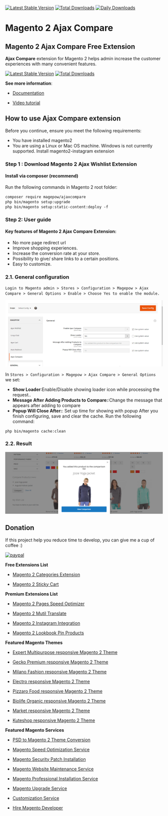[![Latest Stable Version](https://poser.pugx.org/magepow/ajaxcompare/v/stable)](https://packagist.org/packages/magepow/ajaxcompare)
[![Total Downloads](https://poser.pugx.org/magepow/ajaxcompare/downloads)](https://packagist.org/packages/magepow/ajaxcompare)
[![Daily Downloads](https://poser.pugx.org/magepow/ajaxcompare/d/daily)](https://packagist.org/packages/magepow/ajaxcompare)
# Magento 2 Ajax Compare

## Magento 2 Ajax Compare Free Extension

**Ajax Compare** extension for Magento 2 helps admin increase the customer experiences with many convenient features.

[![Latest Stable Version](https://poser.pugx.org/magepow/ajaxcompare/v/stable)](https://packagist.org/packages/magepow/ajaxcompare)
[![Total Downloads](https://poser.pugx.org/magepow/ajaxcompare/downloads)](https://packagist.org/packages/magepow/ajaxcompare)

**See more information**:

- [Documentation](https://docs.alothemes.com/m2/extension/ajaxcompare/)

- [Video tutorial](https://www.youtube.com/watch?v=gTemvUzrOJg&t=57s)

## How to use Ajax Compare extension
Before you continue, ensure you meet the following requirements:

  * You have installed magento2
  * You are using a Linux or Mac OS machine. Windows is not currently supported.
  Install magento2-instagram extension

### Step 1 : Download Magento 2 Ajax Wishlist Extension

 #### Install via composer (recommend)
Run the following commands in Magento 2 root folder:
```
composer require magepow/ajaxcompare
php bin/magento setup:upgrade
php bin/magento setup:static-content:deploy -f
```

### Step 2: User guide
  #### Key features of Magento 2 Ajax Compare Extension:
  * No more page redirect url
  * Improve shopping experiences.
  * Increase the conversion rate at your store.
  * Possibility to give/ share links to a certain positions.
  * Easy to customize.
  
  ### 2.1. General configuration

  `Login to Magento admin > Stores > Configuration > Magepow > Ajax Compare > General Options > Enable > Choose Yes to enable the module.`
  
  ![Image of Magento admin config](https://github.com/magepow/magento-2-ajax-compare/blob/master/media/config_ajaxcompare.png)
  
   In `Stores > Configuration > Magepow > Ajax Compare > General Options` we set: 
   * **Show Loader**:Enable/Disable showing loader icon while processing the request..
   * **Message After Adding Products to Compare:**:Change the message that appears after adding to compare
   * **Popup Will Close After:**: Set up time for showing with popup
   After you finish configuring, save and clear the cache.
   Run the following command:
   
   ```
   php bin/magento cache:clean
   ```
  ### 2.2. Result
   
   ![Image of magento store front](https://github.com/magepow/magento-2-ajax-compare/blob/master/media/result_compare.png)

 ## Donation

If this project help you reduce time to develop, you can give me a cup of coffee :) 

[![paypal](https://www.paypalobjects.com/en_US/i/btn/btn_donateCC_LG.gif)](https://www.paypal.com/paypalme/alopay)

      
**Free Extensions List**

* [Magento 2 Categories Extension](https://magepow.com/magento-categories-extension.html)

* [Magento 2 Sticky Cart](https://magepow.com/magento-sticky-cart.html)

**Premium Extensions List**

* [Magento 2 Pages Speed Optimizer](https://magepow.com/magento2-speed-optimizer.html)

* [Magento 2 Mutil Translate](https://magepow.com/magento-multi-translate.html)

* [Magento 2 Instagram Integration](https://magepow.com/magento-2-instagram.html)

* [Magento 2 Lookbook Pin Products](https://magepow.com/lookbook-pin-products.html)

**Featured Magento Themes**

* [Expert Multipurpose responsive Magento 2 Theme](https://1.envato.market/c/1314680/275988/4415?u=https://themeforest.net/item/expert-premium-responsive-magento-2-and-1-support-rtl-magento-2-/21667789)

* [Gecko Premium responsive Magento 2 Theme](https://1.envato.market/c/1314680/275988/4415?u=https://themeforest.net/item/gecko-responsive-magento-2-theme-rtl-supported/24677410)

* [Milano Fashion responsive Magento 2 Theme](https://1.envato.market/c/1314680/275988/4415?u=https://themeforest.net/item/milano-fashion-responsive-magento-1-2-theme/12141971)

* [Electro responsive Magento 2 Theme](https://1.envato.market/c/1314680/275988/4415?u=https://themeforest.net/item/electro-responsive-magento-1-2-theme/17042067)

* [Pizzaro Food responsive Magento 2 Theme](https://1.envato.market/c/1314680/275988/4415?u=https://themeforest.net/item/pizzaro-food-responsive-magento-1-2-theme/19438157)

* [Biolife Organic responsive Magento 2 Theme](https://1.envato.market/c/1314680/275988/4415?u=https://themeforest.net/item/biolife-organic-food-magento-2-theme-rtl-supported/25712510)

* [Market responsive Magento 2 Theme](https://1.envato.market/c/1314680/275988/4415?u=https://themeforest.net/item/market-responsive-magento-2-theme/22997928)

* [Kuteshop responsive Magento 2 Theme](https://1.envato.market/c/1314680/275988/4415?u=https://themeforest.net/item/kuteshop-multipurpose-responsive-magento-1-2-theme/12985435)

**Featured Magento Services**

* [PSD to Magento 2 Theme Conversion](https://magepow.com/psd-to-magento-theme-conversion.html)

* [Magento Speed Optimization Service](https://magepow.com/magento-speed-optimization-service.html)

* [Magento Security Patch Installation](https://magepow.com/magento-security-patch-installation.html)

* [Magento Website Maintenance Service](https://magepow.com/website-maintenance-service.html)

* [Magento Professional Installation Service](https://magepow.com/professional-installation-service.html)

* [Magento Upgrade Service](https://magepow.com/magento-upgrade-service.html)

* [Customization Service](https://magepow.com/customization-service.html)

* [Hire Magento Developer](https://magepow.com/hire-magento-developer.html)
